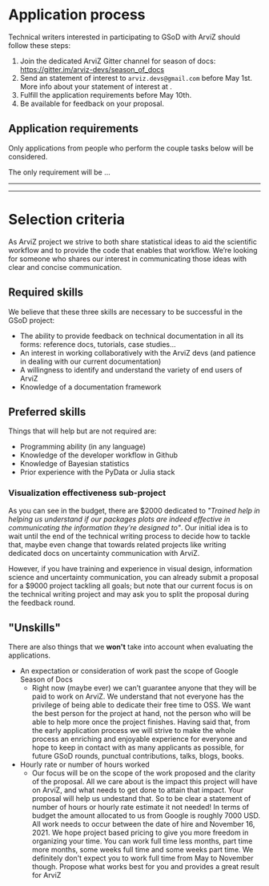 # Application process
Technical writers interested in participating to GSoD with ArviZ should follow these steps:

1. Join the dedicated ArviZ Gitter channel for season of docs: https://gitter.im/arviz-devs/season_of_docs
2. Send an statement of interest to `arviz.devs@gmail.com` before May 1st. More info about your statement of
   interest at []().
3. Fulfill the application requirements before May 10th.
4. Be available for feedback on your proposal.

## Application requirements
Only applications from people who perform the couple tasks below will be considered.

The only requirement will be ...

---
---

# Selection criteria
As ArviZ project we strive to both share statistical ideas to aid the scientific workflow and to provide the code that enables that workflow.
We’re looking for someone who shares our interest in communicating those ideas with clear and concise communication.

## Required skills
We believe that these three skills are necessary to be successful in the GSoD project:
* The ability to provide feedback on technical documentation in all its forms: reference docs,
  tutorials, case studies...
* An interest in working collaboratively with the ArviZ devs (and patience in dealing with our current documentation)
* A willingness to identify and understand the variety of end users of ArviZ
* Knowledge of a documentation framework

## Preferred skills
Things that will help but are not required are:
* Programming ability (in any language)
* Knowledge of the developer workflow in Github
* Knowledge of Bayesian statistics
* Prior experience with the PyData or Julia stack

### Visualization effectiveness sub-project
As you can see in the budget, there are $2000 dedicated to _"Trained help in helping us understand
if our packages plots are indeed effective in communicating the information they’re designed to"_.
Our initial idea is to wait until the end of the technical writing process to decide how to tackle
that, maybe even change that towards related projects like writing dedicated docs on uncertainty
communication with ArviZ.

However, if you have training and experience in visual design, information science and uncertainty
communication, you can already submit a proposal for a $9000 project tackling all goals; but note that
our current focus is on the technical writing project and may ask you to split the proposal during
the feedback round.


## "Unskills"
There are also things that we **won't** take into account when evaluating the applications.

* An expectation or consideration of work past the scope of Google Season of Docs
   * Right now (maybe ever) we can’t guarantee anyone that they will be paid to work on ArviZ.
     We understand that not everyone has the privilege of being able to dedicate their free time to OSS.
     We want the best person for the project at hand, not the person who will be able to help more
     once the project finishes. Having said that, from the early application process we will strive
     to make the whole process an enriching and enjoyable experience for everyone and hope to keep
     in contact with as many applicants as possible, for future GSoD rounds, punctual contributions,
     talks, blogs, books.
* Hourly rate or number of hours worked
   * Our focus will be on the scope of the work proposed and the clarity of the proposal. 
     All we care about is the impact this project will have on ArviZ, and what needs to get done to attain that impact. 
     Your proposal will help us undestand that.
     So to be clear a statement of number of hours or hourly rate estimate it not needed!
     In terms of budget the amount allocated to us from Google is roughly 7000 USD. 
     All work needs to occur between the date of hire and November 16, 2021.
     We hope project based pricing to give you more freedom in organizing your time. 
     You can work full time less months, part time more months, some
     weeks full time and some weeks part time. We definitely don't expect you to work full time
     from May to November though. Propose what works best for you and provides a great result for ArviZ
